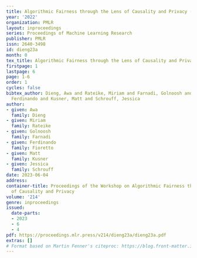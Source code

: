 ```yaml
---
title: Algorithmic Fairness through the Lens of Causality and Privacy (AFCP) 2022
year: '2022'
organization: PMLR
layout: inproceedings
series: Proceedings of Machine Learning Research
publisher: PMLR
issn: 2640-3498
id: dieng23a
month: 0
tex_title: Algorithmic Fairness through the Lens of Causality and Privacy (AFCP) 2022
firstpage: 1
lastpage: 6
page: 1-6
order: 1
cycles: false
bibtex_author: Dieng, Awa and Rateike, Miriam and Farnadi, Golnoosh and Fioretto,
  Ferdinando and Kusner, Matt and Schrouff, Jessica
author:
- given: Awa
  family: Dieng
- given: Miriam
  family: Rateike
- given: Golnoosh
  family: Farnadi
- given: Ferdinando
  family: Fioretto
- given: Matt
  family: Kusner
- given: Jessica
  family: Schrouff
date: 2023-06-04
address: 
container-title: Proceedings of the Workshop on Algorithmic Fairness through the Lens
  of Causality and Privacy
volume: '214'
genre: inproceedings
issued:
  date-parts:
  - 2023
  - 6
  - 4
pdf: https://proceedings.mlr.press/v214/dieng23a/dieng23a.pdf
extras: []
# Format based on Martin Fenner's citeproc: https://blog.front-matter.io/posts/citeproc-yaml-for-bibliographies/
---
```

